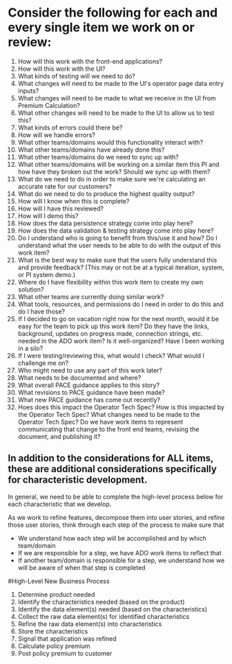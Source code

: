 # Consider the following for each and every single item we work on or review:
1. How will this work with the front-end applications?
1. How will this work with the UI?
1. What kinds of testing will we need to do?
1. What changes will need to be made to the UI's operator page data entry inputs?
1. What changes will need to be made to what we receive in the UI from Premium Calculation?
1. What other changes will need to be made to the UI to allow us to test this?
1. What kinds of errors could there be?
1. How will we handle errors?
1. What other teams/domains would this functionality interact with?
1. What other teams/domains have already done this?
1. What other teams/domains do we need to sync up with?
1.  What other teams/domains will be working on a similar item this PI and how have they broken out the work?  Should we sync up with them?
1. What do we need to do in order to make sure we're calculating an accurate rate for our customers?
1. What do we need to do to produce the highest quality output?
1. How will I know when this is complete?
1. How will I have this reviewed?
1. How will I demo this?
1. How does the data persistence strategy come into play here?
1. How does the data validation & testing strategy come into play here?
1. Do I understand who is going to benefit from this/use it and how?  Do I understand what the user needs to be able to do with the output of this work item?
1. What is the best way to make sure that the users fully understand this and provide feedback?  (This may or not be at a typical iteration, system, or PI system demo.)
1. Where do I have flexibility within this work item to create my own solution?
1. What other teams are currently doing similar work?
1. What tools, resources, and permissions do I need in order to do this and do I have those?
1. If I decided to go on vacation right now for the next month, would it be easy for the team to pick up this work item?  Do they have the links, background, updates on progress made, connection strings, etc. needed in the ADO work item?  Is it well-organized?  Have I been working in a silo?
1. If I were testing/reviewing this, what would I check?  What would I challenge me on?
1. Who might need to use any part of this work later?
1.  What needs to be documented and where?
1.  What overall PACE guidance applies to this story?
1.  What revisions to PACE guidance have been made?
1.  What new PACE guidance has come out recently?
1.  Hoes does this impact the Operator Tech Spec?  How is this impacted by the Operator Tech Spec?  What changes need to be made to the Operator Tech Spec?  Do we have work items to represent communicating that change to the front end teams, revising the document, and publishing it?


## In addition to the considerations for ALL items, these are additional considerations specifically for characteristic development.


In general, we need to be able to complete the high-level process below for each characteristic that we develop.

As we work to refine features, decompose them into user stories, and refine those user stories, think through each step of the process to make sure that
- We understand how each step will be accomplished and by which team/domain
- If we are responsible for a step, we have ADO work items to reflect that
- If another team/domain is responsible for a step, we understand how we will be aware of when that step is completed

#High-Level New Business Process
1. Determine product needed
2. Identify the characteristics needed (based on the product)
3. Identify the data element(s) needed (based on the characteristics)
4. Collect the raw data element(s) for identified characteristics
5. Refine the raw data element(s) into characteristics
6. Store the characteristics
7. Signal that application was refined
8. Calculate policy premium
9. Post policy premium to customer